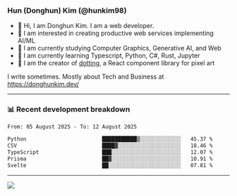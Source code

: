 ### Hun (Donghun) Kim (@hunkim98)

- 👋 Hi, I am Donghun Kim. I am a web developer. 
- 🤔 I am interested in creating productive web services implementing AI/ML
- 🔭 I am currently studying Computer Graphics, Generative AI, and Web 
- 🌱 I am currently learning Typescript, Python, C#, Rust, Jupyter
- 🎨 I am the creator of [dotting](https://github.com/hunkim98/dotting), a React component library for pixel art

I write sometimes. Mostly about Tech and Business at https://donghunkim.dev/

---
### 📊 Recent development breakdown
<!--START_SECTION:waka-->

```txt
From: 05 August 2025 - To: 12 August 2025

Python                        ███████████▒░░░░░░░░░░░░░   45.37 %
CSV                           ████▓░░░░░░░░░░░░░░░░░░░░   18.46 %
TypeScript                    ███░░░░░░░░░░░░░░░░░░░░░░   12.07 %
Prisma                        ██▓░░░░░░░░░░░░░░░░░░░░░░   10.91 %
Svelte                        ██░░░░░░░░░░░░░░░░░░░░░░░   07.81 %
```

<!--END_SECTION:waka-->
---

<!-- <div align='center'> -->
  <img align="center" src="https://github-readme-stats.vercel.app/api?username=hunkim98&theme=dark&show_icons=true"/>
<!-- </div> -->
<!--
**hunkim98/hunkim98** is a ✨ _special_ ✨ repository because its `README.md` (this file) appears on your GitHub profile.

Here are some ideas to get you started:

- 🔭 I’m currently working on ...
- 🌱 I’m currently learning ...
- 👯 I’m looking to collaborate on ...
- 🤔 I’m looking for help with ...
- 💬 Ask me about ...
- 📫 How to reach me: ...
- 😄 Pronouns: ...
- ⚡ Fun fact: ...
-->

